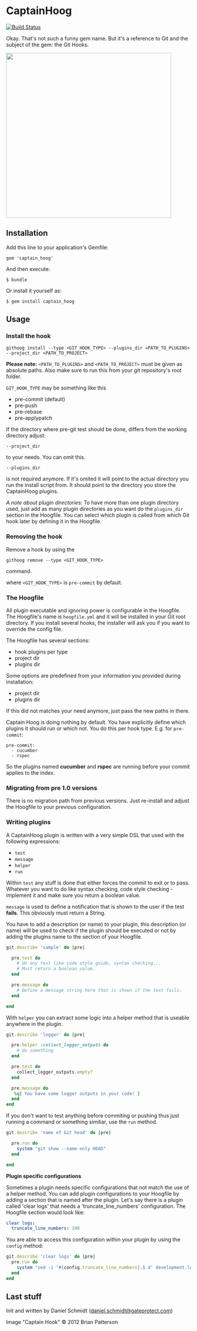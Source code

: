 # CaptainHoog

[![Build Status](https://travis-ci.org/GateprotectGmbH/captain_hoog.svg)](https://travis-ci.org/GateprotectGmbH/captain_hoog)

Okay. That's not such a funny gem name. But it's a reference to Git and the subject
of the gem: the Git Hooks.

<img src="http://dyxygd30hex7h.cloudfront.net/sites/www.prismaticart.com/files/PRISMATIC_ADAM.jpg" height="450">

## Installation

Add this line to your application's Gemfile:

    gem 'captain_hoog'

And then execute:

    $ bundle

Or install it yourself as:

    $ gem install captain_hoog

## Usage

### Install the hook

```
githoog install --type <GIT_HOOK_TYPE> --plugins_dir <PATH_TO_PLUGINS> --project_dir <PATH_TO_PROJECT>
```

**Please note:**  ```<PATH_TO_PLUGINS>``` and ```<PATH_TO_PROJECT>``` must be given as absolute paths.
Also make sure to run this from your git repository's root folder.

```GIT_HOOK_TYPE``` may be something like this

* pre-commit (default)
* pre-push
* pre-rebase
* pre-applypatch

If the directory where pre-git test should be done, differs from the working directory adjust:

```
--project_dir
```

to your needs. You can omit this.

```
--plugins_dir
```

is not required anymore. If it's omited it will point to the actual directory you run the install script from. It should point to the directory you store the CaptainHoog plugins.

_A note about plugin directories:_ To have more than one plugin directory used, just add as many plugin directories as you want do the ```plugins_dir``` section in the Hoogfile. You can select which plugin is called from which Git hook later by defining it in the Hoogfile.

### Removing the hook

Remove a hook by using the

```
githoog remove --type <GIT_HOOK_TYPE>
```

command.

where ```<GIT_HOOK_TYPE>``` is ```pre-commit``` by default.

### The Hoogfile

All plugin executable and ignoring power is configurable in the Hoogfile. The Hoogfile's name is ```hoogfile.yml``` and it will be installed in your Git root directory. If you install several hooks, the installer will ask you if you want to override the config file.

The Hoogfile has several sections:

* hook plugins per type
* project dir
* plugins dir

Some options are predefined from your information you provided during installation:

* project dir
* plugins dir

If this did not matches your need anymore, just pass the new paths in there.

Captain Hoog is doing nothing by default. You have explicitly define which plugins it should run or which not. You do this per hook type. E.g. for ```pre-commit```:

```
pre-commit:
  - cucumber
  - rspec
```

So the plugins named **cucumber** and **rspec** are running before your commit applies to the index.

### Migrating from pre 1.0 versions

There is no migration path from previous versions. Just re-install and adjust the Hoogfile to your previous configuration.  

### Writing plugins

A CaptainHoog plugin is written with a very simple DSL that used with the following expressions:

* ```test```
* ```message```
* ```helper```
* ```run```

Within ```test``` any stuff is done that either forces the commit to exit or
to pass. Whatever you want to do like syntax checking, code style checking -
implement it and make sure you return a boolean value.

```message``` is used to define a notification that is shown to the user if
the test **fails**. This obviously must return a String.  

You have to add a description (or name) to your plugin, this description (or name) will be used to check if the plugin should be executed or not by adding the plugins name to the section <hook plugins per type> of your Hoogfile.

```rb
git.describe 'sample' do |pre|

  pre.test do
    # do any test like code style guide, syntax checking...
    # Must return a boolean value.
  end

  pre.message do
    # Define a message string here that is shown if the test fails.
  end

end  
```

With ```helper``` you can extract some logic into a helper method that is useable anywhere
in the plugin.

```rb
git.describe 'logger' do |pre|

  pre.helper :collect_logger_outputs do
    # do something
  end

  pre.test do
    collect_logger_outputs.empty?
  end

  pre.message do
   %q{ You have some logger outputs in your code! }
  end
end
```

If you don't want to test anything before commiting or pushing thus just running
a command or something similiar, use the ```run``` method.

```rb
git.describe 'name of Git head' do |pre|

  pre.run do
    system "git show --name-only HEAD"
  end

end

```


**Plugin specific configurations**

Sometimes a plugin needs specific configurations that not match the use of a helper method. You can add plugin configurations to your Hoogfile by adding a section that is named after the plugin. Let's say there is a plugin called 'clear logs' that needs a 'truncate_line_numbers' configuration. The Hoogfile section would look like:

```yaml
clear logs:
  truncate_line_numbers: 100
```

You are able to access this configuration within your plugin by using the ```config``` method:

```rb
git.describe 'clear logs' do |pre|
  pre.run do
    system "sed -i '#{config.truncate_line_numbers},$ d' development.log"
  end
end
```


## Last stuff

Init and written by Daniel Schmidt (daniel.schmidt@gateprotect.com)

Image "Captain Hook" © 2012 Brian Patterson
